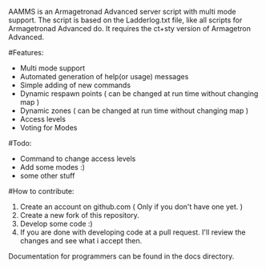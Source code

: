 AAMMS is an Armagetronad Advanced server script with multi mode support.
The script is based on the Ladderlog.txt file, like all scripts for Armagetronad Advanced do.
It requires the ct+sty version of Armagetron Advanced.

#Features:
* Multi mode support
* Automated generation of help(or usage) messages
* Simple adding of new commands
* Dynamic respawn points ( can be changed at run time without changing map )
* Dynamic zones ( can be changed at run time without changing map )
* Access levels
* Voting for Modes

#Todo:
* Command to change access levels
* Add some modes :)
* some other stuff

#How to contribute:
1. Create an account on github.com ( Only if you don't have one yet. )
2. Create a new fork of this repository.
3. Develop some code :)
4. If you are done with developing code at a pull request. I'll review the changes and see
   what i accept then.

Documentation for programmers can be found in the docs directory.
